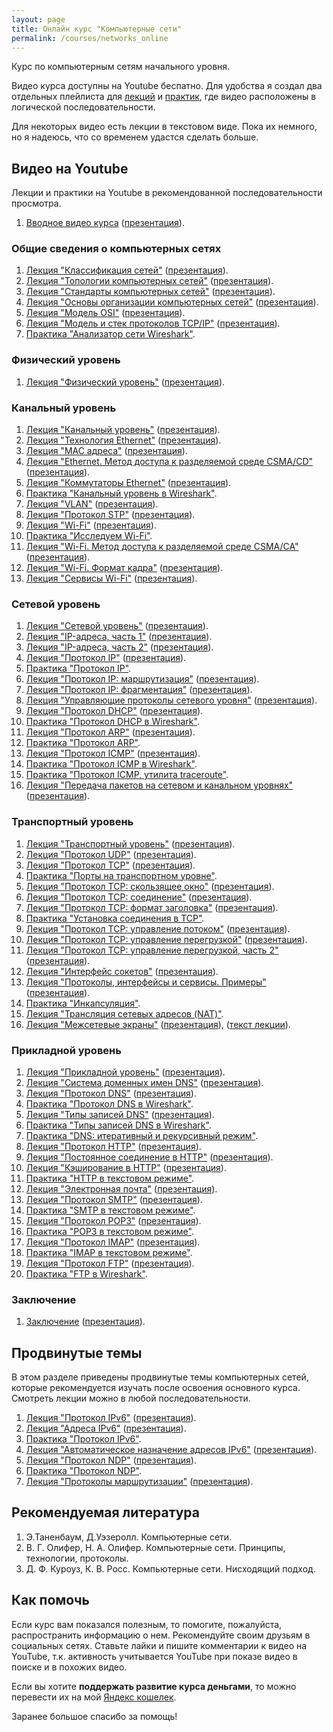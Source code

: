 ```yaml
---
layout: page
title: Онлайн курс "Компьютерные сети"
permalink: /courses/networks_online
---
```


Курс по компьютерным сетям начального уровня. 

Видео курса доступны на Youtube беспатно. Для удобства я создал два отдельных плейлиста для [лекций](https://www.youtube.com/playlist?list=PLtPJ9lKvJ4oiNMvYbOzCmWy6cRzYAh9B1) и [практик](https://www.youtube.com/playlist?list=PLtPJ9lKvJ4oiKPQ9GXOvntj44Eu8IGAJK), где видео расположены в логической последовательности.

Для некоторых видео есть лекции в текстовом виде. Пока их немного, но я надеюсь, что со временем удастся сделать больше.

## Видео на Youtube

Лекции и практики на Youtube в рекомендованной последовательности просмотра.

1. [Вводное видео курса](https://youtu.be/OLFA0soYGhw) ([презентация](/assets/pdf/networks/introduction.pdf)).

### Общие сведения о компьютерных сетях

1. [Лекция "Классификация сетей"](https://youtu.be/Y4LK1OZ54h0) ([презентация](/assets/pdf/networks/network_types.pdf)).
2. [Лекция "Топологии компьютерных сетей"](https://youtu.be/z8VmkYahV8M) ([презентация](/assets/pdf/networks/network_topologies.pdf)).
2. [Лекция "Стандарты компьютерных сетей"](https://youtu.be/1dWCwQpqydU) ([презентация](/assets/pdf/networks/network_standards.pdf)).
3. [Лекция "Основы организации компьютерных сетей"](https://youtu.be/EPvxn9KvBvs) ([презентация](/assets/pdf/networks/network_layers.pdf)).
4. [Лекция "Модель OSI"](https://youtu.be/Tt8BTkxz_Vc) ([презентация](/assets/pdf/networks/osi_model.pdf)).
5. [Лекция "Модель и стек протоколов TCP/IP"](https://youtu.be/UZo4ffQ-aAc) ([презентация](/assets/pdf/networks/tcp-ip_stack.pdf)).
6. [Практика "Анализатор сети Wireshark"](https://youtu.be/Cc5wi1bxmpc).

### Физический уровень

1. [Лекция "Физический уровень"](https://youtu.be/yIf7hrgw8P4) ([презентация](/assets/pdf/networks/physical_layer.pdf)).

### Канальный уровень

1. [Лекция "Канальный уровень"](https://youtu.be/zYiKcbmBfgU) ([презентация](/assets/pdf/networks/data_link_layer.pdf)).
2. [Лекция "Технология Ethernet"](https://youtu.be/5hllhU_5vtY) ([презентация](/assets/pdf/networks/ethernet.pdf)).
3. [Лекция "MAC адреса"](https://youtu.be/WcdwSJrTFA0) ([презентация](/assets/pdf/networks/mac_addresses.pdf)).
4. [Лекция "Ethernet. Метод доступа к разделяемой среде CSMA/CD"](https://youtu.be/s-uDMX4X2jQ) ([презентация](/assets/pdf/networks/ethernet_csmacd.pdf)).
4. [Лекция "Коммутаторы Ethernet"](https://youtu.be/bdbsPC3b09A) ([презентация](/assets/pdf/networks/ethernet_switches.pdf)).
5. [Практика "Канальный уровень в Wireshark"](https://youtu.be/HsPurrcG_9Y).
6. [Лекция "VLAN"](https://youtu.be/Ig4WoXWzhNc) ([презентация](/assets/pdf/networks/vlan.pdf)).
7. [Лекция "Протокол STP"](https://youtu.be/xtHlGmd94ec) ([презентация](/assets/pdf/networks/stp.pdf)).
8. [Лекция "Wi-Fi"](https://youtu.be/pXG-4L2Hn9M) ([презентация](/assets/pdf/networks/wi-fi.pdf)).
9. [Практика "Исследуем Wi-Fi"](https://youtu.be/IXkw5x9t3wg).
10. [Лекция "Wi-Fi. Метод доступа к разделяемой среде CSMA/CA"](https://youtu.be/9eWeUaHA_Us) ([презентация](/assets/pdf/networks/wi-fi_mac.pdf)).
11. [Лекция "Wi-Fi. Формат кадра"](https://youtu.be/nhhDsnQoWh0) ([презентация](/assets/pdf/networks/wi-fi_frame.pdf)).
12. [Лекция "Сервисы Wi-Fi"](https://youtu.be/FYAuqKjEpLs) ([презентация](/assets/pdf/networks/wi-fi_services.pdf)).


### Сетевой уровень

1. [Лекция "Сетевой уровень"](https://youtu.be/K-yvp1ti-QU) ([презентация](/assets/pdf/networks/internet_layer.pdf)).
2. [Лекция "IP-адреса, часть 1"](https://youtu.be/Uj1XQgRXYOc) ([презентация](/assets/pdf/networks/ip_addresses.pdf)).
3. [Лекция "IP-адреса, часть 2"](https://youtu.be/hSnXwFE0dqU) ([презентация](/assets/pdf/networks/ip_addresses_p2.pdf)).
3. [Лекция "Протокол IP"](https://youtu.be/b_Pv7FRLH0M) ([презентация](/assets/pdf/networks/ip_protocol.pdf)).
4. [Практика "Протокол IP"](https://youtu.be/nY7RksxUJ6U).
5. [Лекция "Протокол IP: маршрутизация"](https://youtu.be/kZqqk1tixfk) ([презентация](/assets/pdf/networks/routing.pdf)).
6. [Лекция "Протокол IP: фрагментация"](https://youtu.be/jbt1AKyJ4gw) ([презентация](/assets/pdf/networks/ip_fragmentation.pdf)).
7. [Лекция "Управляющие протоколы сетевого уровня"](https://youtu.be/s1fZQgV67yY) ([презентация](/assets/pdf/networks/network_management_protocols.pdf)).
8. [Лекция "Протокол DHCP"](https://youtu.be/uZJ8WVdw-Ck) ([презентация](/assets/pdf/networks/dhcp_protocol.pdf)).
9. [Практика "Протокол DHCP в Wireshark"](https://youtu.be/WaP4SZY0GJQ).
10. [Лекция "Протокол ARP"](https://youtu.be/EZkkodleWqc) ([презентация](/assets/pdf/networks/arp_protocol.pdf)).
11. [Практика "Протокол ARP"](https://youtu.be/0UbLESURFwQ).
12. [Лекция "Протокол ICMP"](https://youtu.be/9iG6ECpF-ko) ([презентация](/assets/pdf/networks/icmp_protocol.pdf)).
13. [Практика "Протокол ICMP в Wireshark"](https://youtu.be/5S-4L0YUVDw).
14. [Практика "Протокол ICMP, утилита traceroute"](https://youtu.be/TbsBhyyIth4).
15. [Лекция "Передача пакетов на сетевом и канальном уровнях"](https://youtu.be/sHHg-Ni3eIU) ([презентация](/assets/pdf/networks/packet_transfer.pdf)).

### Транспортный уровень

1. [Лекция "Транспортный уровень"](https://youtu.be/g7vq-JVId58) ([презентация](/assets/pdf/networks/transport_layer.pdf)).
2. [Лекция "Протокол UDP"](https://youtu.be/GBrLfZvRrd8) ([презентация](/assets/pdf/networks/udp_protocol.pdf)).
3. [Лекция "Протокол TCP"](https://youtu.be/CKUOb4htnB4) ([презентация](/assets/pdf/networks/tcp_protocol.pdf)).
4. [Практика "Порты на транспортном уровне"](https://youtu.be/_7O9On9_TZE).
5. [Лекция "Протокол TCP: скользящее окно"](https://youtu.be/hd6QNXK5rPk) ([презентация](/assets/pdf/networks/tcp_sliding_window.pdf)).
6. [Лекция "Протокол TCP: соединение"](https://youtu.be/vt69HEbZ_pI) ([презентация](/assets/pdf/networks/tcp_connection.pdf)).
7. [Лекция "Протокол TCP: формат заголовка"](https://youtu.be/wP8iUpM5DHU) ([презентация](/assets/pdf/networks/tcp_header_format.pdf)).
8. [Практика "Установка соединения в TCP"](https://youtu.be/REjQGkrREKg).
9. [Лекция "Протокол TCP: управление потоком"](https://youtu.be/YCW4fLqFlME) ([презентация](/assets/pdf/networks/tcp_flow_control.pdf)).
10. [Лекция "Протокол TCP: управление перегрузкой"](https://youtu.be/lGUPQjvSMeo) ([презентация](/assets/pdf/networks/tcp_congestion_control.pdf)).
11. [Лекция "Протокол TCP: управление перегрузкой, часть 2"](https://youtu.be/H6rMGYRKI2s) ([презентация](/assets/pdf/networks/tcp_congestion_control2.pdf)).
12. [Лекция "Интерфейс сокетов"](https://youtu.be/_vAjHdh92YU) ([презентация](/assets/pdf/networks/sockets.pdf)).
13. [Лекция "Протоколы, интерфейсы и сервисы. Примеры"](https://youtu.be/VGcKWSqrjgE) ([презентация](/assets/pdf/networks/protocols_interfaces_services.pdf)).
14. [Практика "Инкапсуляция"](https://youtu.be/qKuw2HJQVzk).
15. [Лекция "Трансляция сетевых адресов (NAT)"](https://youtu.be/F7kCOa6PybQ).
16. [Лекция "Межсетевые экраны"](https://youtu.be/9r6z9qggSIc) ([презентация](/assets/pdf/networks/firewalls.pdf)), ([текст лекции](/computer_networks/2016/10/15/Firewalls.html)).

### Прикладной уровень

1. [Лекция "Прикладной уровень"](https://youtu.be/l_MAOvAbYho) ([презентация](/assets/pdf/networks/application_layer.pdf)).
2. [Лекция "Система доменных имен DNS"](https://youtu.be/B0J0c0KLtbQ) ([презентация](/assets/pdf/networks/dns.pdf)).
3. [Лекция "Протокол DNS"](https://youtu.be/yAlm-jTneeY) ([презентация](/assets/pdf/networks/dns_protocol.pdf)).
4. [Практика "Протокол DNS в Wireshark"](https://youtu.be/i6fh-kb4Qps).
5. [Лекция "Типы записей DNS"](https://youtu.be/mvMYV0Hfig4) ([презентация](/assets/pdf/networks/dns_records.pdf)).
6. [Практика "Типы записей DNS в Wireshark"](https://youtu.be/Ivg38bGTyAU).
7. [Практика "DNS: итеративный и рекурсивный режим"](https://youtu.be/no9yc-BHaFA).
8. [Лекция "Протокол HTTP"](https://youtu.be/RlccXUx4LVw) ([презентация](/assets/pdf/networks/http_protocol.pdf)).
9. [Лекция "Постоянное соединение в HTTP"](https://youtu.be/7DitlqcesKI) ([презентация](/assets/pdf/networks/http_keep_alive.pdf)).
10. [Лекция "Кэширование в HTTP"](https://youtu.be/esi6YZRvJzk) ([презентация](/assets/pdf/networks/http_cache.pdf)).
11. [Практика "HTTP в текстовом режиме"](https://youtu.be/F6RYInA9IdY).
12. [Лекция "Электронная почта"](https://youtu.be/ocshYn2D_8g) ([презентация](/assets/pdf/networks/email.pdf)).
13. [Лекция "Протокол SMTP"](https://youtu.be/xUTmwcSDvSE) ([презентация](/assets/pdf/networks/smtp_protocol.pdf)).
14. [Практика "SMTP в текстовом режиме"](https://youtu.be/dKZ35haWChM).
15. [Лекция "Протокол POP3"](https://youtu.be/1swSSGvmnwU) ([презентация](/assets/pdf/networks/pop3_protocol.pdf)).
16. [Практика "POP3 в текстовом режиме"](https://youtu.be/DsbsClavuyc).
17. [Лекция "Протокол IMAP"](https://youtu.be/VGYHXIdtNS4) ([презентация](/assets/pdf/networks/imap_protocol.pdf)).
18. [Практика "IMAP в текстовом режиме"](https://youtu.be/MRoyQjUfcxA).
19. [Лекция "Протокол FTP"](https://youtu.be/Uji0sQ-Co7Q) ([презентация](/assets/pdf/networks/ftp_protocol.pdf)).
20. [Практика "FTP в Wireshark"](https://youtu.be/ZHNPG_2kCnQ).

### Заключение

1. [Заключение](https://youtu.be/GnEuajcKU1U) ([презентация](/assets/pdf/networks/conclusion.pdf)).

## Продвинутые темы 

В этом разделе приведены продвинутые темы компьютерных сетей, которые рекомендуется изучать после освоения основного курса. Смотреть лекции можно в любой последовательности.

1. [Лекция "Протокол IPv6"](https://youtu.be/Y4l8ScRLrf4) ([презентация](/assets/pdf/networks/ipv6_protocol.pdf)).
2. [Лекция "Адреса IPv6"](https://youtu.be/KRAKAAJTxTg) ([презентация](/assets/pdf/networks/ipv6_addresses.pdf)).
3. [Практика "Протокол IPv6"](https://youtu.be/xCEiYBmEh38).
4. [Лекция "Автоматическое назначение адресов IPv6"](https://youtu.be/GZTqZQVSY1A) ([презентация](/assets/pdf/networks/ipv6_autoconfiguration.pdf)).
5. [Лекция "Протокол NDP"](https://youtu.be/e50Xcxeol4E) ([презентация](/assets/pdf/networks/ndp_protocol.pdf)).
6. [Практика "Протокол NDP"](https://youtu.be/3Gxv7VRa8xQ).
7. [Лекция "Протоколы маршрутизации"](https://youtu.be/MSg8gx3wnfQ) ([презентация](/assets/pdf/networks/routing_protocols.pdf)).

## Рекомендуемая литература

1. Э.Таненбаум, Д.Уэзеролл. Компьютерные сети.
2. В. Г. Олифер, Н. А. Олифер. Компьютерные сети. Принципы, технологии, протоколы. 
3. Д. Ф. Куроуз, К. В. Росс. Компьютерные сети. Нисходящий подход.

## Как помочь

Если курс вам показался полезным, то помогите, пожалуйста, распространить информацию о нем. Рекомендуйте своим друзьям в социальных сетях. Ставьте лайки и пишите комментарии к видео на YouTube, т.к. активность учитывается YouTube при показе видео в поиске и в похожих видео.

Если вы хотите **поддержать развитие курса деньгами**, то можно перевести их на мой [Яндекс кошелек](https://money.yandex.ru/to/410014298228017).

Заранее большое спасибо за помощь!



